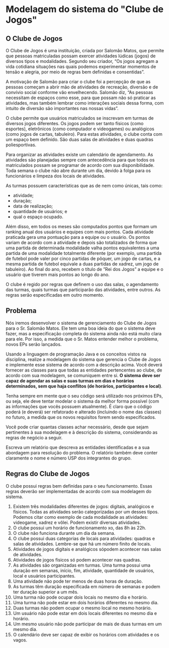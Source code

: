 # Modelagem do sistema do "Clube de Jogos"

## O Clube de Jogos

O Clube de Jogos é uma instituição, criada por Salomão Matos, que permite que pessoas matriculadas possam exercer atividades
lúdicas (jogos) de diversos tipos e modalidades. Segundo seu criador, “Os jogos agregam a vida cotidiana situações nas quais
podemos experimentar momentos de tensão e alegria, por meio de regras bem definidas e consentidas”.

A motivação de Salomão para criar o clube foi a percepção de que as pessoas começam a abrir mão de atividades de recreação,
diversão e de convívio social conforme vão envelhecendo. Salomão diz, “As pessoas necessitam de espaços como esse,
para que possam não só praticar as atividades, mas também lembrar como interações sociais dessa forma, com intuito de
diversão são importantes nas nossas vidas”.

O clube permite que usuários matriculados se inscrevam em turmas de diversos jogos diferentes. Os jogos podem ser tanto
físicos (como esportes), eletrônicos (como computador e videogames) ou analógicos (como jogos de cartas, tabuleiro).
Para estas atividades, o clube conta com um espaço bem definido. São duas salas de atividades e duas quadras poliesportivas.

Para organizar as atividades existe um calendário de agendamento. As atividades são planejadas sempre com antecedência para
que todos os matriculados possam se programar de acordo com sua disponibilidade. Toda semana o clube não abre durante um dia,
devido à folga para os funcionários e limpeza dos locais de atividades.

As turmas possuem características que as de nem como únicas, tais como:
* atividade;
* duração;
* data de realização;
* quantidade de usuários; e
* qual o espaço ocupado.

Além disso, em todos os meses são computados pontos que formam um ranking anual dos usuários e equipes com mais pontos.
Cada atividade praticada gera uma pontuação para a equipe ou o usuário. Os pontos variam de acordo com a atividade e depois
são totalizados de forma que uma partida de determinada modalidade valha pontos equivalentes a uma partida de uma
modalidade totalmente diferente (por exemplo, uma partida de futebol pode valer por cinco partidas de pôquer, um jogo de
cartas, e a mesma partida de futebol equivale a duas partidas de xadrez, um jogo de tabuleiro). Ao final do ano, recebem o
título de ”Rei dos Jogos” a equipe e o usuário que tiverem mais pontos ao longo do ano.

O clube é regido por regras que definem o uso das salas, o agendamento das turmas, quais turmas que participarão das
atividades, entre outros. As regras serão especificadas em outro momento.

## Problema

Nós iremos desenvolver o sistema de gerenciamento do Clube de Jogos para o Sr. Salomão Matos. Ele tem uma boa ideia do que
o sistema deve fazer, mas a especificação completa do sistema ainda não está muito clara para ele. Por isso, a medida que o
Sr. Matos entender melhor o problema, novos EPs serão lançados.

Usando a linguagem de programação Java e os conceitos vistos na disciplina, realize a modelagem do sistema que gerencia o
Clube de Jogos e implemente esse sistema de acordo com a descrição acima. Você deverá fornecer as classes para que todas
as entidades pertencentes ao clube, de acordo com sua modelagem, se comuniquem entre si. **O sistema deve ser capaz de
agendar as salas e suas turmas em dias e horários determinados, sem que haja conflitos (de horários, participantes e local)**.


Tenha sempre em mente que o seu código será utilizado nos próximos EPs, ou seja, ele deve tentar modelar o sistema da
melhor forma possível (com as informações que vocês possuem atualmente). É claro que o código poderá (e deverá) ser
refatorado e alterado (incluindo o nome das classes) no futuro, a medida que os novos requisitos forem sendo especificados.

Você pode criar quantas classes achar necessário, desde que sejam pertinentes à sua modelagem e à descrição do sistema,
considerando as regras de negócio a seguir.

Escreva um relatório que descreva as entidades identificadas e a sua abordagem para resolução do problema. O relatório
também deve conter claramente o nome e número USP dos integrantes do grupo.

## Regras do Clube de Jogos

O clube possui regras bem definidas para o seu funcionamento. Essas regras deverão ser implementadas de acordo com sua
modelagem do sistema.

1. Existem três modalidades diferentes de jogos: digitais, analógicos e físicos. Todas as atividades serão categorizadas
por um desses tipos. Podemos citar como exemplo de cada modalidade as atividades: videogame, xadrez e vôlei. Podem existir
diversas atividades.
2. O clube possui um horário de funcionamento  xo, das 8h às 22h.
3. O clube não funciona durante um dia da semana.
4. O clube possui duas categorias de locais para atividades: quadras e salas de atividades. Lembre-se que há um número finito de locais.
5. Atividades de jogos digitais e analógicos sópodem acontecer nas salas de atividades.
6. Atividades de jogos físicos só podem acontecer nas quadras.
7. As atividades são organizadas em turmas. Uma turma possui uma duração em semanas, início, fim, atividade, quantidade de usuários, local e usuários participantes.
8. Uma atividade não pode ter menos de duas horas de duração.
9. As turmas têm duração especificada em número de semanas e podem ter duração superior a um mês.
10. Uma turma não pode ocupar dois locais no mesmo dia e horário.
11. Uma turma não pode estar em dois horários diferentes no mesmo dia.
12. Duas turmas não podem ocupar o mesmo local no mesmo horário.
13. Um usuário não pode estar em dois locais diferentes no mesmo dia e horário.
14. Um mesmo usuário não pode participar de mais de duas turmas em um mesmo dia.
15. O calendário deve ser capaz de exibir os horários com atividades e os vagos.
